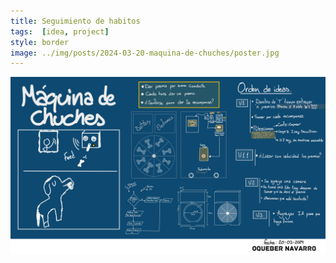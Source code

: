 ```yaml
---
title: Seguimiento de habitos
tags:  [idea, project]
style: border 
image: ../img/posts/2024-03-20-maquina-de-chuches/poster.jpg
---
```

<img src="/img/posts/2024-03-20-maquina-de-chuches/poster.jpg" class="d-block w-100" alt="...">